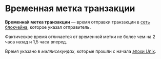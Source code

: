# Временная метка транзакции

**Временна́я метка транзакции** — время отправки транзакции в [сеть блокчейна](/ru/blockchain/blockchain-network.md), которое указал отправитель.

Фактическое время отличается от временной метки не более чем на 2 часа назад и 1,5 часа вперед.

Время указано в _миллисекундах_, которые прошли с начала [эпохи Unix](https://ru.wikipedia.org/wiki/Unix-время).

